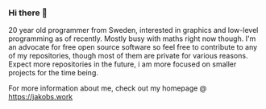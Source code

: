 ### Hi there 👋
20 year old programmer from Sweden, interested in graphics and low-level programming as of recently. Mostly busy with maths right now though.
I'm an advocate for free open source software so feel free to contribute to any of my repositories, though most of them are private for various reasons.
<br>Expect more repositories in the future, i am more focused on smaller projects for the time being.

For more information about me, check out my homepage @ https://jakobs.work


<!--
**AsciiJakob/AsciiJakob** is a ✨ _special_ ✨ repository because its `README.md` (this file) appears on your GitHub profile.

Here are some ideas to get you started:

- 🔭 I’m currently working on ...
- 🌱 I’m currently learning ...
- 👯 I’m looking to collaborate on ...
- 🤔 I’m looking for help with ...
- 💬 Ask me about ...
- 📫 How to reach me: ...
- 😄 Pronouns: ...
- ⚡ Fun fact: ...
-->
